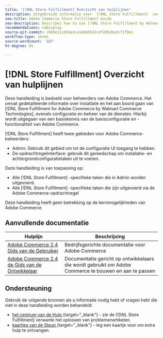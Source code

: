```yaml
---
title: '[!DNL Store Fulfillment] Overzicht van hulplijnen'
description: Uitgebreide informatie over  [!DNL Store Fulfillment]  voor de beheerders van Adobe Commerce, met inbegrip van installatie en onboarding.
seo-title: Adobe Commerce Store Fulfillment Guide
seo-description: Describes how to use [!DNL Store Fulfillment by Walmart Commerce Technologies] services with Adobe Commerce.
recommendations: noDisplay
source-git-commit: cb69e11cd54a3ca1ab66543c4f28526a3cf1f9e1
workflow-type: tm+mt
source-wordcount: '187'
ht-degree: 0%

---
```


# [!DNL Store Fulfillment] Overzicht van hulplijnen

Deze handleiding is bedoeld voor beheerders van Adobe Commerce. Het omvat gedetailleerde informatie over installatie en het aan boord gaan van [!DNL Store Fulfillment for Adobe Commerce by Walmart Commerce Technologies], evenals configuratie en beheer van de diensten. Hierbij wordt uitgegaan van een basiskennis van de basisconfiguratie en -functionaliteit van Adobe Commerce.

[!DNL Store Fulfillment] heeft twee gebieden voor Adobe Commerce-beheerders:

* Admin: Gebruik dit gebied om tot de configuratie UI toegang te hebben.
* De opdrachtregelinterface: gebruik dit gereedschap om installatie- en achtergrondconfiguratietaken uit te voeren.

Deze handleiding is van toepassing op:

* Alle [!DNL Store Fulfillment] -specifieke taken die in Admin worden uitgevoerd.
* Alle [!DNL Store Fulfillment] -specifieke taken die zijn uitgevoerd via de Adobe Commerce-opdrachtregel

Deze handleiding heeft geen betrekking op de kernmogelijkheden van Adobe Commerce.

## Aanvullende documentatie

| Hulplijn | Beschrijving |
|-----------------------------------------------------------------------|----------------------------------------------------------------------------|
| [ Adobe Commerce 2.4 Gids van de Gebruiker ](https://experienceleague.adobe.com/en/docs/commerce-admin/user-guides/home) | Bedrijfsgerichte documentatie voor Adobe Commerce |
| [ Adobe Commerce 2.4 de Gids van de Ontwikkelaar ](https://developer.adobe.com/commerce/docs/) | Documentatie gericht op ontwikkelaars die wordt gebruikt om Adobe Commerce te bouwen en aan te passen |

## Ondersteuning

Gebruik de volgende bronnen als u informatie nodig hebt of vragen hebt die niet in deze handleiding worden behandeld:

* [ het centrum van de Hulp ](https://experienceleague.adobe.com/docs/commerce-knowledge-base/kb/help-center-guide/magento-help-center-user-guide.html#submit-ticket){target="_blank"}  - zie de [!DNL Store Fulfillment] verwante het oplossen van problemenartikelen.
* [ kaartjes van de Steun ](https://experienceleague.adobe.com/docs/commerce-knowledge-base/kb/help-center-guide/magento-help-center-user-guide.html#submit-ticket){target="_blank"}  - leg een kaartje voor om extra hulp te ontvangen.
